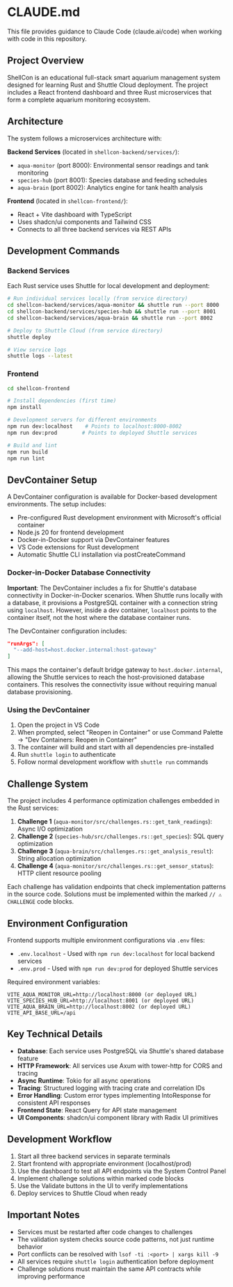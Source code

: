 # CLAUDE.md

This file provides guidance to Claude Code (claude.ai/code) when working with code in this repository.

## Project Overview

ShellCon is an educational full-stack smart aquarium management system designed for learning Rust and Shuttle Cloud deployment. The project includes a React frontend dashboard and three Rust microservices that form a complete aquarium monitoring ecosystem.

## Architecture

The system follows a microservices architecture with:

**Backend Services** (located in `shellcon-backend/services/`):
- `aqua-monitor` (port 8000): Environmental sensor readings and tank monitoring
- `species-hub` (port 8001): Species database and feeding schedules  
- `aqua-brain` (port 8002): Analytics engine for tank health analysis

**Frontend** (located in `shellcon-frontend/`):
- React + Vite dashboard with TypeScript
- Uses shadcn/ui components and Tailwind CSS
- Connects to all three backend services via REST APIs

## Development Commands

### Backend Services
Each Rust service uses Shuttle for local development and deployment:

```bash
# Run individual services locally (from service directory)
cd shellcon-backend/services/aqua-monitor && shuttle run --port 8000
cd shellcon-backend/services/species-hub && shuttle run --port 8001  
cd shellcon-backend/services/aqua-brain && shuttle run --port 8002

# Deploy to Shuttle Cloud (from service directory)
shuttle deploy

# View service logs
shuttle logs --latest
```

### Frontend
```bash
cd shellcon-frontend

# Install dependencies (first time)
npm install

# Development servers for different environments
npm run dev:localhost    # Points to localhost:8000-8002
npm run dev:prod        # Points to deployed Shuttle services

# Build and lint
npm run build
npm run lint
```

## DevContainer Setup

A DevContainer configuration is available for Docker-based development environments. The setup includes:

- Pre-configured Rust development environment with Microsoft's official container
- Node.js 20 for frontend development  
- Docker-in-Docker support via DevContainer features
- VS Code extensions for Rust development
- Automatic Shuttle CLI installation via postCreateCommand

### Docker-in-Docker Database Connectivity

**Important**: The DevContainer includes a fix for Shuttle's database connectivity in Docker-in-Docker scenarios. When Shuttle runs locally with a database, it provisions a PostgreSQL container with a connection string using `localhost`. However, inside a dev container, `localhost` points to the container itself, not the host where the database container runs.

The DevContainer configuration includes:
```json
"runArgs": [
  "--add-host=host.docker.internal:host-gateway"
]
```

This maps the container's default bridge gateway to `host.docker.internal`, allowing the Shuttle services to reach the host-provisioned database containers. This resolves the connectivity issue without requiring manual database provisioning.

### Using the DevContainer

1. Open the project in VS Code
2. When prompted, select "Reopen in Container" or use Command Palette → "Dev Containers: Reopen in Container"
3. The container will build and start with all dependencies pre-installed
4. Run `shuttle login` to authenticate
5. Follow normal development workflow with `shuttle run` commands

## Challenge System

The project includes 4 performance optimization challenges embedded in the Rust services:

1. **Challenge 1** (`aqua-monitor/src/challenges.rs::get_tank_readings`): Async I/O optimization
2. **Challenge 2** (`species-hub/src/challenges.rs::get_species`): SQL query optimization  
3. **Challenge 3** (`aqua-brain/src/challenges.rs::get_analysis_result`): String allocation optimization
4. **Challenge 4** (`aqua-monitor/src/challenges.rs::get_sensor_status`): HTTP client resource pooling

Each challenge has validation endpoints that check implementation patterns in the source code. Solutions must be implemented within the marked `// ⚠️ CHALLENGE` code blocks.

## Environment Configuration

Frontend supports multiple environment configurations via `.env` files:

- `.env.localhost` - Used with `npm run dev:localhost` for local backend services
- `.env.prod` - Used with `npm run dev:prod` for deployed Shuttle services

Required environment variables:
```
VITE_AQUA_MONITOR_URL=http://localhost:8000 (or deployed URL)
VITE_SPECIES_HUB_URL=http://localhost:8001 (or deployed URL)  
VITE_AQUA_BRAIN_URL=http://localhost:8002 (or deployed URL)
VITE_API_BASE_URL=/api
```

## Key Technical Details

- **Database**: Each service uses PostgreSQL via Shuttle's shared database feature
- **HTTP Framework**: All services use Axum with tower-http for CORS and tracing
- **Async Runtime**: Tokio for all async operations
- **Tracing**: Structured logging with tracing crate and correlation IDs
- **Error Handling**: Custom error types implementing IntoResponse for consistent API responses
- **Frontend State**: React Query for API state management
- **UI Components**: shadcn/ui component library with Radix UI primitives

## Development Workflow

1. Start all three backend services in separate terminals
2. Start frontend with appropriate environment (localhost/prod)
3. Use the dashboard to test all API endpoints via the System Control Panel
4. Implement challenge solutions within marked code blocks
5. Use the Validate buttons in the UI to verify implementations
6. Deploy services to Shuttle Cloud when ready

## Important Notes

- Services must be restarted after code changes to challenges
- The validation system checks source code patterns, not just runtime behavior
- Port conflicts can be resolved with `lsof -ti :<port> | xargs kill -9`
- All services require `shuttle login` authentication before deployment
- Challenge solutions must maintain the same API contracts while improving performance